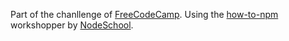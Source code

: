 Part of the chanllenge of [FreeCodeCamp](https://www.freecodecamp.com/challenges/manage-packages-with-npm).
Using the [how-to-npm](how-to-npm) workshopper by [NodeSchool](http://nodeschool.io/).
